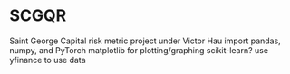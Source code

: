 # SCGQR
Saint George Capital risk metric project under Victor Hau
import pandas, numpy, and PyTorch
matplotlib for plotting/graphing
scikit-learn?
use yfinance to use data
